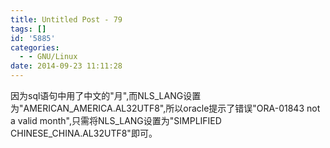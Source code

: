 ```yaml
---
title: Untitled Post - 79
tags: []
id: '5885'
categories:
  - - GNU/Linux
date: 2014-09-23 11:11:28
---
```


因为sql语句中用了中文的"月",而NLS_LANG设置为"AMERICAN_AMERICA.AL32UTF8",所以oracle提示了错误"ORA-01843 not a valid month",只需将NLS_LANG设置为"SIMPLIFIED CHINESE_CHINA.AL32UTF8"即可。